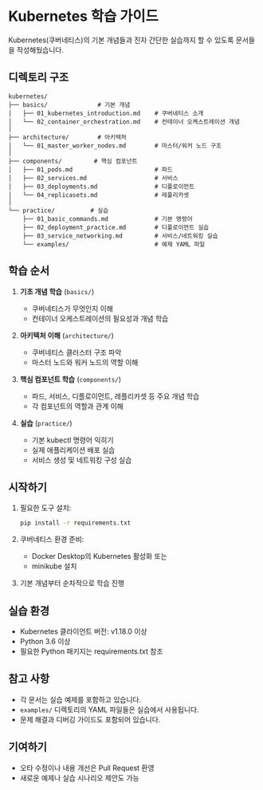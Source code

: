 # Kubernetes 학습 가이드

Kubernetes(쿠버네티스)의 기본 개념들과 진자 간단한 실습까지 할 수 있도록 문서들을 작성해뒀습니다.

## 디렉토리 구조

```
kubernetes/
├── basics/              # 기본 개념
│   ├── 01_kubernetes_introduction.md    # 쿠버네티스 소개
│   └── 02_container_orchestration.md    # 컨테이너 오케스트레이션 개념
│
├── architecture/        # 아키텍처
│   └── 01_master_worker_nodes.md        # 마스터/워커 노드 구조
│
├── components/         # 핵심 컴포넌트
│   ├── 01_pods.md                       # 파드
│   ├── 02_services.md                   # 서비스
│   ├── 03_deployments.md                # 디플로이먼트
│   └── 04_replicasets.md                # 레플리카셋
│
└── practice/          # 실습
    ├── 01_basic_commands.md             # 기본 명령어
    ├── 02_deployment_practice.md        # 디플로이먼트 실습
    ├── 03_service_networking.md         # 서비스/네트워킹 실습
    └── examples/                        # 예제 YAML 파일
```

## 학습 순서

1. **기초 개념 학습** (`basics/`)
   - 쿠버네티스가 무엇인지 이해
   - 컨테이너 오케스트레이션의 필요성과 개념 학습

2. **아키텍처 이해** (`architecture/`)
   - 쿠버네티스 클러스터 구조 파악
   - 마스터 노드와 워커 노드의 역할 이해

3. **핵심 컴포넌트 학습** (`components/`)
   - 파드, 서비스, 디플로이먼트, 레플리카셋 등 주요 개념 학습
   - 각 컴포넌트의 역할과 관계 이해

4. **실습** (`practice/`)
   - 기본 kubectl 명령어 익히기
   - 실제 애플리케이션 배포 실습
   - 서비스 생성 및 네트워킹 구성 실습

## 시작하기

1. 필요한 도구 설치:
   ```bash
   pip install -r requirements.txt
   ```

2. 쿠버네티스 환경 준비:
   - Docker Desktop의 Kubernetes 활성화 또는
   - minikube 설치

3. 기본 개념부터 순차적으로 학습 진행

## 실습 환경

- Kubernetes 클라이언트 버전: v1.18.0 이상
- Python 3.6 이상
- 필요한 Python 패키지는 requirements.txt 참조

## 참고 사항

- 각 문서는 실습 예제를 포함하고 있습니다.
- `examples/` 디렉토리의 YAML 파일들은 실습에서 사용됩니다.
- 문제 해결과 디버깅 가이드도 포함되어 있습니다.

## 기여하기

- 오타 수정이나 내용 개선은 Pull Request 환영
- 새로운 예제나 실습 시나리오 제안도 가능
